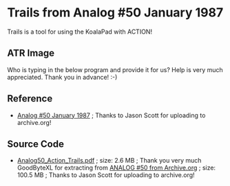 # Trails from Analog #50 January 1987  
Trails is a tool for using the KoalaPad with ACTION!  
  
## ATR Image  
Who is typing in the below program and provide it for us? Help is very much appreciated. Thank you in advance! :-)  
  
## Reference  
- [Analog #50 January 1987](https://archive.org/details/analog-computing-magazine-50) ; Thanks to Jason Scott for uploading to archive.org!  
  
## Source Code  
- [Analog50_Action_Trails.pdf](attachments/Analog50_Action_Trails.pdf) ; size: 2.6 MB ; Thank you very much GoodByteXL for extracting from [ANALOG #50 from Archive.org](https://archive.org/details/analog-computing-magazine-50) ; size: 100.5 MB ; Thanks to Jason Scott for uploading to archive.org!  

